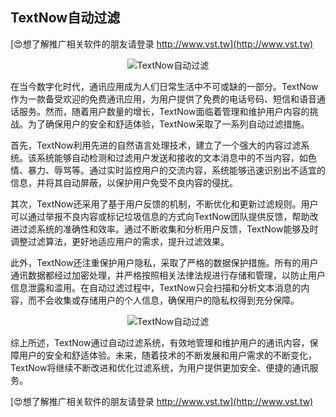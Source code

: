 ## **TextNow自动过滤**

[😍想了解推广相关软件的朋友请登录 http://www.vst.tw](http://www.vst.tw)

 <center><img src="https://vst.tw/MP4/tuiguang/png/0.png" alt="TextNow自动过滤"></center>

在当今数字化时代，通讯应用成为人们日常生活中不可或缺的一部分。TextNow作为一款备受欢迎的免费通讯应用，为用户提供了免费的电话号码、短信和语音通话服务。然而，随着用户数量的增长，TextNow面临着管理和维护用户内容的挑战。为了确保用户的安全和舒适体验，TextNow采取了一系列自动过滤措施。

首先，TextNow利用先进的自然语言处理技术，建立了一个强大的内容过滤系统。该系统能够自动检测和过滤用户发送和接收的文本消息中的不当内容，如色情、暴力、辱骂等。通过实时监控用户的交流内容，系统能够迅速识别出不适宜的信息，并将其自动屏蔽，以保护用户免受不良内容的侵扰。

其次，TextNow还采用了基于用户反馈的机制，不断优化和更新过滤规则。用户可以通过举报不良内容或标记垃圾信息的方式向TextNow团队提供反馈，帮助改进过滤系统的准确性和效率。通过不断收集和分析用户反馈，TextNow能够及时调整过滤算法，更好地适应用户的需求，提升过滤效果。

此外，TextNow还注重保护用户隐私，采取了严格的数据保护措施。所有的用户通讯数据都经过加密处理，并严格按照相关法律法规进行存储和管理，以防止用户信息泄露和滥用。在自动过滤过程中，TextNow只会扫描和分析文本消息的内容，而不会收集或存储用户的个人信息，确保用户的隐私权得到充分保障。

 <center><img src="https://vst.tw/MP4/tuiguang/png/7.png" alt="TextNow自动过滤"></center>

综上所述，TextNow通过自动过滤系统，有效地管理和维护用户的通讯内容，保障用户的安全和舒适体验。未来，随着技术的不断发展和用户需求的不断变化，TextNow将继续不断改进和优化过滤系统，为用户提供更加安全、便捷的通讯服务。

[😍想了解推广相关软件的朋友请登录 http://www.vst.tw](http://www.vst.tw)



